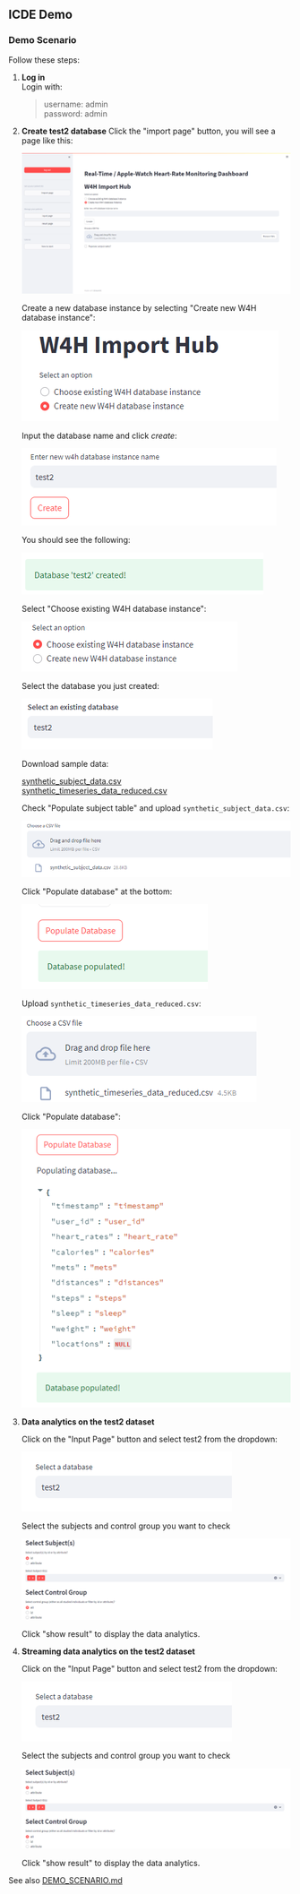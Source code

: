 ## ICDE Demo

### Demo Scenario

Follow these steps:

1. **Log in**  
    Login with:
    > username: admin  
    > password: admin

2. **Create test2 database**
    Click the "import page" button, you will see a page like this:

    ![import_page_create](../static/import_page_create.png)

    Create a new database instance by selecting "Create new W4H database instance":

    ![create_new_db](../static/create_new_db.png)

    Input the database name and click *create*:

    ![set_db_name](../static/set_db_name.png)

    You should see the following:

    ![create_success](../static/create_success.png)

    Select "Choose existing W4H database instance":

    ![choose_exist_db](../static/choose_exist_db.png)

    Select the database you just created:

    ![select_exist_db](../static/select_exist_db.png)

    Download sample data:

    [synthetic_subject_data.csv](https://drive.google.com/file/d/1yAx63xeIwhI_8_1pUqGX2JWbkuFb8e3l/view?usp=sharing)  
    [synthetic_timeseries_data_reduced.csv](https://drive.google.com/file/d/1EvpYG1KKm51YlDUQ_ezDCNaVCLiS8tF4/view?usp=sharing)  

    Check "Populate subject table" and upload `synthetic_subject_data.csv`:

    ![upload_subject_csv](../static/upload_subject_csv.png)

    Click "Populate database" at the bottom:

    ![populate_db](../static/populate_db.png)

    Upload `synthetic_timeseries_data_reduced.csv`:

    ![upload_time_csv](../static/upload_time_csv.png)

    Click "Populate database":

    ![populate_db_time](../static/populate_db_time.png)

3. **Data analytics on the test2 dataset**  

    Click on the "Input Page" button and select test2 from the dropdown:

    ![input_select_db](../static/input_select_db.png)

    Select the subjects and control group you want to check

    ![subjects_and_control_group](../static/subjects_and_control_group.png)

    Click "show result" to display the data analytics.

4. **Streaming data analytics on the test2 dataset**  

    Click on the "Input Page" button and select test2 from the dropdown:

    ![input_select_db](../static/input_select_db.png)

    Select the subjects and control group you want to check

    ![subjects_and_control_group](../static/subjects_and_control_group.png)

    Click "show result" to display the data analytics.

See also [DEMO_SCENARIO.md](https://github.com/USC-InfoLab/w4h-icde-demo/blob/main/DEMO_SCENARIO.md)